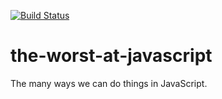 [![Build Status](https://travis-ci.org/grandrapidsjavascript/the-worst-at-javascript.svg?branch=master)](https://travis-ci.org/grandrapidsjavascript/the-worst-at-javascript)
# the-worst-at-javascript
The many ways we can do things in JavaScript.